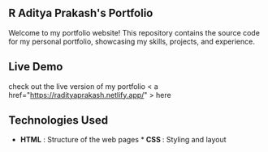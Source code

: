 <h2>R Aditya Prakash's Portfolio</h2>

Welcome to my portfolio website! This repository contains the source code for my personal portfolio, showcasing my skills, projects, and experience.

<h2>Live Demo</h2>

check out the live version of my portfolio < a href="https://radityaprakash.netlify.app/" > here </a>

<h2> Technologies Used </h2>

- <b>HTML</b> : Structure of the web pages
*<b> CSS </b> : Styling and layout
